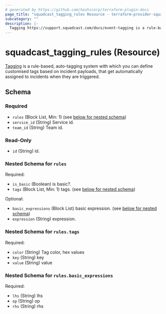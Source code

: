 ```yaml
---
# generated by https://github.com/hashicorp/terraform-plugin-docs
page_title: "squadcast_tagging_rules Resource - terraform-provider-squadcast"
subcategory: ""
description: |-
  Tagging https://support.squadcast.com/docs/event-tagging is a rule-based, auto-tagging system with which you can define customised tags based on incident payloads, that get automatically assigned to incidents when they are triggered.
---
```


# squadcast_tagging_rules (Resource)

[Tagging](https://support.squadcast.com/docs/event-tagging) is a rule-based, auto-tagging system with which you can define customised tags based on incident payloads, that get automatically assigned to incidents when they are triggered.



<!-- schema generated by tfplugindocs -->
## Schema

### Required

- `rules` (Block List, Min: 1) (see [below for nested schema](#nestedblock--rules))
- `service_id` (String) Service id.
- `team_id` (String) Team id.

### Read-Only

- `id` (String) id.

<a id="nestedblock--rules"></a>
### Nested Schema for `rules`

Required:

- `is_basic` (Boolean) is basic?.
- `tags` (Block List, Min: 1) tags. (see [below for nested schema](#nestedblock--rules--tags))

Optional:

- `basic_expressions` (Block List) basic expression. (see [below for nested schema](#nestedblock--rules--basic_expressions))
- `expression` (String) expression.

<a id="nestedblock--rules--tags"></a>
### Nested Schema for `rules.tags`

Required:

- `color` (String) Tag color, hex values
- `key` (String) key
- `value` (String) value


<a id="nestedblock--rules--basic_expressions"></a>
### Nested Schema for `rules.basic_expressions`

Required:

- `lhs` (String) lhs
- `op` (String) op
- `rhs` (String) rhs


